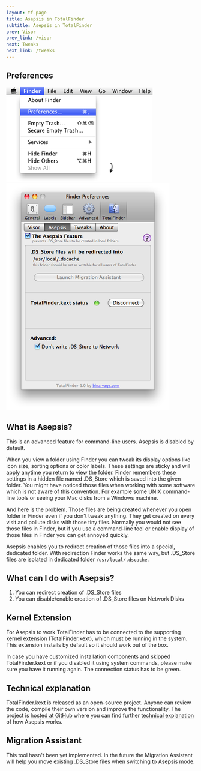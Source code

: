 ```yaml
---
layout: tf-page
title: Asepsis in TotalFinder
subtitle: Asepsis in TotalFinder
prev: Visor
prev_link: /visor
next: Tweaks
next_link: /tweaks
---
```


<div class="doc-side">
    <h2>Preferences</h2>
    <img src="/images/preferences-menu.png" class="doc-pref-menu">
    <img src="/images/pref-asepsis.png" class="doc-pref">
</div>

## What is Asepsis?

This is an advanced feature for command-line users. Asepsis is disabled by default.

When you view a folder using Finder you can tweak its display options like icon size, sorting options or color labels. These settings are sticky and will apply anytime you return to view the folder. Finder remembers these settings in a hidden file named .DS_Store which is saved into the given folder. You might have noticed those files when working with some software which is not aware of this convention. For example some UNIX command-line tools or seeing your Mac disks from a Windows machine.

And here is the problem. Those files are being created whenever you open folder in Finder even if you don't tweak anything. They get created on every visit and pollute disks with those tiny files. Normally you would not see those files in Finder, but if you use a command-line tool or enable display of those files in Finder you can get annoyed quickly.

Asepsis enables you to redirect creation of those files into a special, dedicated folder. With redirection Finder works the same way, but .DS_Store files are isolated in dedicated folder `/usr/local/.dscache`.

## What can I do with Asepsis?

1. You can redirect creation of .DS_Store files
2. You can disable/enable creation of .DS_Store files on Network Disks

## Kernel Extension

For Asepsis to work TotalFinder has to be connected to the supporting kernel extension (TotalFinder.kext), which must be running in the system. This extension installs by default so it should work out of the box.

In case you have customized installation components and skipped TotalFinder.kext or if you disabled it using system commands, please make sure you have it running again. The connection status has to be green.

## Technical explanation

TotalFinder.kext is released as an open-source project. Anyone can review the code, compile their own version and improve the functionality. The project is [hosted at GitHub](http://github.com/binaryage/totalfinder-kext) where you can find further [technical explanation](http://github.com/binaryage/totalfinder-kext) of how Asepsis works. 

## Migration Assistant

This tool hasn't been yet implemented. In the future the Migration Assistant will help you move existing .DS_Store files when switching to Asepsis mode.